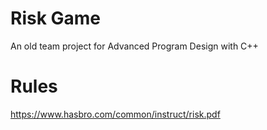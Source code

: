 # Risk Game
An old team project for Advanced Program Design with C++

# Rules
https://www.hasbro.com/common/instruct/risk.pdf
